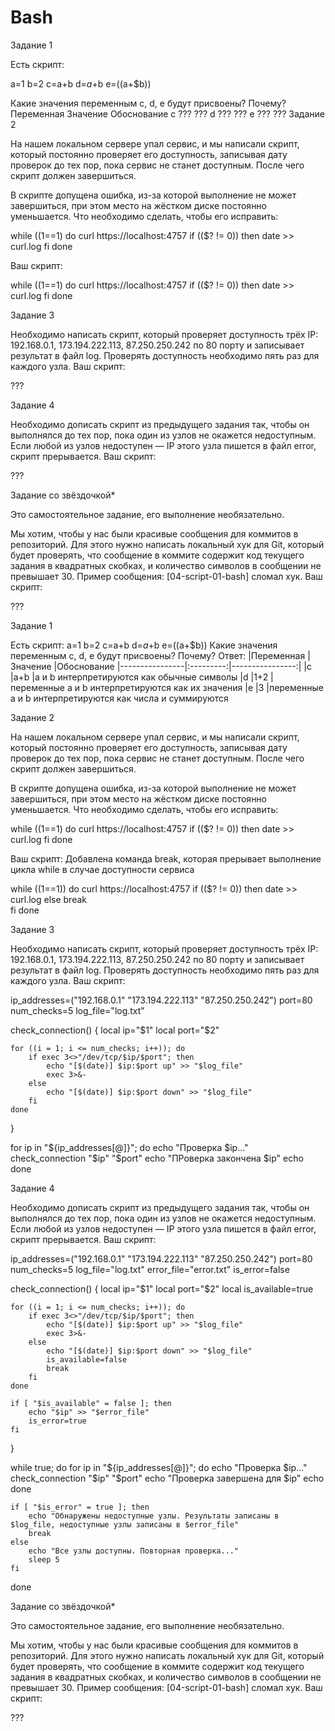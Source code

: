 # Bash
Задание 1

Есть скрипт:

a=1
b=2
c=a+b
d=$a+$b
e=$(($a+$b))

Какие значения переменным c, d, e будут присвоены? Почему?
Переменная 	Значение 	Обоснование
c 	??? 	???
d 	??? 	???
e 	??? 	???
Задание 2

На нашем локальном сервере упал сервис, и мы написали скрипт, который постоянно проверяет его доступность, записывая дату проверок до тех пор, пока сервис не станет доступным. После чего скрипт должен завершиться.

В скрипте допущена ошибка, из-за которой выполнение не может завершиться, при этом место на жёстком диске постоянно уменьшается. Что необходимо сделать, чтобы его исправить:

while ((1==1)
do
	curl https://localhost:4757
	if (($? != 0))
	then
		date >> curl.log
	fi
done

Ваш скрипт:

while ((1==1)
do
	curl https://localhost:4757
	if (($? != 0))
	then
		date >> curl.log
	fi
done

Задание 3

Необходимо написать скрипт, который проверяет доступность трёх IP: 192.168.0.1, 173.194.222.113, 87.250.250.242 по 80 порту и записывает результат в файл log. Проверять доступность необходимо пять раз для каждого узла.
Ваш скрипт:

???

Задание 4

Необходимо дописать скрипт из предыдущего задания так, чтобы он выполнялся до тех пор, пока один из узлов не окажется недоступным. Если любой из узлов недоступен — IP этого узла пишется в файл error, скрипт прерывается.
Ваш скрипт:

???

Задание со звёздочкой*

Это самостоятельное задание, его выполнение необязательно.

Мы хотим, чтобы у нас были красивые сообщения для коммитов в репозиторий. Для этого нужно написать локальный хук для Git, который будет проверять, что сообщение в коммите содержит код текущего задания в квадратных скобках, и количество символов в сообщении не превышает 30. Пример сообщения: [04-script-01-bash] сломал хук.
Ваш скрипт:

???

Задание 1

Есть скрипт:
a=1
b=2
c=a+b
d=$a+$b
e=$(($a+$b))
Какие значения переменным c, d, e будут присвоены? Почему?
Ответ:
|Переменная 	 |Значение   |Обоснование
|----------------|:---------:|----------------:|
|c 	|a+b 	|a и b интерпретируются как обычные символы
|d 	|1+2 	|переменные a и b интерпретируются как их значения 
|e 	|3 	|переменные a и b интерпретируются как числа и суммируются

Задание 2

На нашем локальном сервере упал сервис, и мы написали скрипт, который постоянно проверяет его доступность, записывая дату проверок до тех пор, пока сервис не станет доступным. После чего скрипт должен завершиться.

В скрипте допущена ошибка, из-за которой выполнение не может завершиться, при этом место на жёстком диске постоянно уменьшается. Что необходимо сделать, чтобы его исправить:

while ((1==1)
do
	curl https://localhost:4757
	if (($? != 0))
	then
		date >> curl.log
	fi
done

Ваш скрипт:
Добавлена команда break, которая прерывает выполнение цикла while в случае доступности сервиса

while ((1==1))
do
	curl https://localhost:4757
	if (($? != 0))
	then
		date >> curl.log
	else
		break  
	fi
done

Задание 3

Необходимо написать скрипт, который проверяет доступность трёх IP: 192.168.0.1, 173.194.222.113, 87.250.250.242 по 80 порту и записывает результат в файл log. Проверять доступность необходимо пять раз для каждого узла.
Ваш скрипт:

ip_addresses=("192.168.0.1" "173.194.222.113" "87.250.250.242")
port=80
num_checks=5
log_file="log.txt"

check_connection() {
    local ip="$1"
    local port="$2"

    for ((i = 1; i <= num_checks; i++)); do
        if exec 3<>"/dev/tcp/$ip/$port"; then
            echo "[$(date)] $ip:$port up" >> "$log_file"
            exec 3>&-
        else
            echo "[$(date)] $ip:$port down" >> "$log_file"
        fi
    done
}

for ip in "${ip_addresses[@]}"; do
    echo "Проверка $ip..."
    check_connection "$ip" "$port"
    echo "ПРоверка закончена $ip"
    echo
done



Задание 4

Необходимо дописать скрипт из предыдущего задания так, чтобы он выполнялся до тех пор, пока один из узлов не окажется недоступным. Если любой из узлов недоступен — IP этого узла пишется в файл error, скрипт прерывается.
Ваш скрипт:


ip_addresses=("192.168.0.1" "173.194.222.113" "87.250.250.242")
port=80
num_checks=5
log_file="log.txt"
error_file="error.txt"
is_error=false

check_connection() {
    local ip="$1"
    local port="$2"
    local is_available=true

    for ((i = 1; i <= num_checks; i++)); do
        if exec 3<>"/dev/tcp/$ip/$port"; then
            echo "[$(date)] $ip:$port up" >> "$log_file"
            exec 3>&-
        else
            echo "[$(date)] $ip:$port down" >> "$log_file"
            is_available=false
            break
        fi
    done

    if [ "$is_available" = false ]; then
        echo "$ip" >> "$error_file"
        is_error=true
    fi
}

while true; do
    for ip in "${ip_addresses[@]}"; do
        echo "Проверка $ip..."
        check_connection "$ip" "$port"
        echo "Проверка завершена для $ip"
        echo
    done

    if [ "$is_error" = true ]; then
        echo "Обнаружены недоступные узлы. Результаты записаны в $log_file, недоступные узлы записаны в $error_file"
        break
    else
        echo "Все узлы доступны. Повторная проверка..."
        sleep 5
    fi
done

Задание со звёздочкой*

Это самостоятельное задание, его выполнение необязательно.

Мы хотим, чтобы у нас были красивые сообщения для коммитов в репозиторий. Для этого нужно написать локальный хук для Git, который будет проверять, что сообщение в коммите содержит код текущего задания в квадратных скобках, и количество символов в сообщении не превышает 30. Пример сообщения: [04-script-01-bash] сломал хук.
Ваш скрипт:

???
